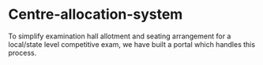 # Centre-allocation-system
To simplify examination hall allotment and seating arrangement for a local/state level competitive exam, we have built a portal which handles this process. 
